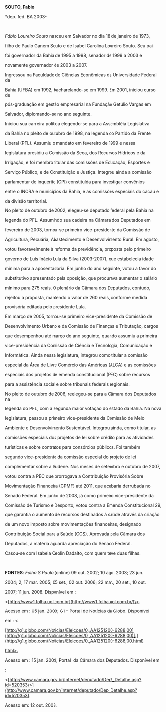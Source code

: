 **SOUTO, Fabio**



\*dep. fed. BA 2003-



 



*Fábio Loureiro Souto* nasceu em Salvador no dia 18 de janeiro de 1973,

filho de Paulo Ganem Souto e de Isabel Carolina Loureiro Souto. Seu pai

foi governador da Bahia de 1995 a 1998, senador de 1999 a 2003 e

novamente governador de 2003 a 2007.



Ingressou na Faculdade de Ciências Econômicas da Universidade Federal da

Bahia (UFBA) em 1992, bacharelando-se em 1999. Em 2001, iniciou curso de

pós-graduação em gestão empresarial na Fundação Getúlio Vargas em

Salvador, diplomando-se no ano seguinte.



Iniciou sua carreira política elegendo-se para a Assembléia Legislativa

da Bahia no pleito de outubro de 1998, na legenda do Partido da Frente

Liberal (PFL). Assumiu o mandato em fevereiro de 1999 e nessa

legislatura presidiu a Comissão da Seca, dos Recursos Hídricos e da

Irrigação, e foi membro titular das comissões de Educação, Esportes e

Serviço Público, e de Constituição e Justiça. Integrou ainda a comissão

parlamentar de inquérito (CPI) constituída para investigar convênios

entre o INCRA e municípios da Bahia, e as comissões especiais do cacau e

da divisão territorial.



No pleito de outubro de 2002, elegeu-se deputado federal pela Bahia na

legenda do PFL. Assumindo sua cadeira na Câmara dos Deputados em

fevereiro de 2003, tornou-se primeiro vice-presidente da Comissão de

Agricultura, Pecuária, Abastecimento e Desenvolvimento Rural. Em agosto,

votou favoravelmente à reforma da previdência, proposta pelo primeiro

governo de Luís Inácio Lula da Silva (2003-2007), que estabelecia idade

mínima para a aposentadoria. Em junho do ano seguinte, votou a favor do

substitutivo apresentado pela oposição, que procurava aumentar o salário

mínimo para 275 reais. O plenário da Câmara dos Deputados, contudo,

rejeitou a proposta, mantendo o valor de 260 reais, conforme medida

provisória editada pelo presidente Lula.



Em março de 2005, tornou-se primeiro vice-presidente da Comissão de

Desenvolvimento Urbano e da Comissão de Finanças e Tributação, cargos

que desempenhou até março do ano seguinte, quando assumiu a primeira

vice-presidência da Comissão de Ciência e Tecnologia, Comunicação e

Informática. Ainda nessa legislatura, integrou como titular a comissão

especial da Área de Livre Comércio das Américas (ALCA) e as comissões

especiais dos projetos de emenda constitucional (PEC) sobre recursos

para a assistência social e sobre tribunais federais regionais.



No pleito de outubro de 2006, reelegeu-se para a Câmara dos Deputados na

legenda do PFL, com a segunda maior votação do estado da Bahia. Na nova

legislatura, passou a primeiro vice-presidente da Comissão de Meio

Ambiente e Desenvolvimento Sustentável. Integrou ainda, como titular, as

comissões especiais dos projetos de lei sobre crédito para as atividades

turísticas e sobre contratos para consórcios públicos. Foi também

segundo vice-presidente da comissão especial do projeto de lei

complementar sobre a Sudene. Nos meses de setembro e outubro de 2007,

votou contra a PEC que prorrogava a Contribuição Provisória Sobre

Movimentação Financeira (CPMF) até 2011, que acabaria derrubada no

Senado Federal. Em junho de 2008, já como primeiro vice-presidente da

Comissão de Turismo e Desporto, votou contra a Emenda Constitucional 29,

que garantia o aumento de recursos destinados à saúde através da criação

de um novo imposto sobre movimentações financeiras, designado

Contribuição Social para a Saúde (CCS). Aprovada pela Câmara dos

Deputados, a matéria aguarda apreciação do Senado Federal.



Casou-se com Isabela Ceolin Dadalto, com quem teve duas filhas.



 



**FONTES**: *Folha S.Paulo* (online) 09 out. 2002; 10 ago. 2003; 23 jun.

2004; 2, 17 mar. 2005; 05 set., 02 out. 2006; 22 mar., 20 set., 10 out.

2007; 11 jun. 2008. Disponível em :

\<[http://www1.folha.uol.com.br](http://www1.folha.uol.com.br/)\>.

Acesso em : 05 jan. 2009; G1 – Portal de Notícias da Globo. Disponível

em : \<

[http://g1.globo.com/Noticias/Eleicoes/0,,AA1251200-6288,00](http://g1.globo.com/Noticias/Eleicoes/0,,AA1251200-6288,00)[.](http://g1.globo.com/Noticias/Eleicoes/0,,AA1251200-6288,00.html)



[html\>.](http://g1.globo.com/Noticias/Eleicoes/0,,AA1251200-6288,00.html)

Acesso em : 15 jan. 2009; Portal  da Câmara dos Deputados. Disponível em

: 

\<[http://www.camara.gov.br/Internet/deputado/Dep\_Detalhe.asp?id=520353\>](http://www.camara.gov.br/Internet/deputado/Dep_Detalhe.asp?id=520353).

Acesso em: 12 out. 2008.



 



 

